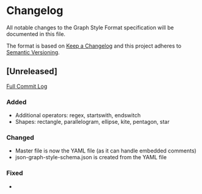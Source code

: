 # Changelog
All notable changes to the Graph Style Format specification will be documented in this file.

The format is based on [Keep a Changelog](http://keepachangelog.com/en/1.0.0/)
and this project adheres to [Semantic Versioning](http://semver.org/spec/v2.0.0.html).


## [Unreleased]
[Full Commit Log](https://github.com/belbio/bel/compare/v0.4.3...HEAD)

### Added
- Additional operators: regex, startswith, endswitch
- Shapes: rectangle, parallelogram, ellipse, kite, pentagon, star

### Changed
- Master file is now the YAML file (as it can handle embedded comments)
- json-graph-style-schema.json is created from the YAML file

### Fixed
-


